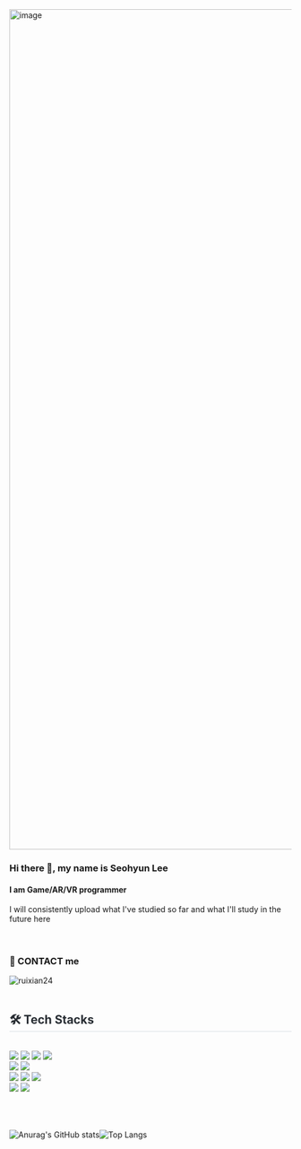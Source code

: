 <img width="1499" alt="image" src="https://github.com/ruixian24/web-basic/assets/133943814/b7b93a5b-6a51-43b9-8910-e34958662771">

### Hi there 👋, my name is Seohyun Lee
#### I am Game/AR/VR programmer

I will consistently upload what I've studied so far and what I'll study in the future here <br>
<br><br>

  ### 📨 CONTACT me
![ruixian24](https://img.shields.io/badge/ruixian24@naver.com-00B3E0?style=flat-square) <br><br>

<div style="text-align: left;">
    <h2 style="border-bottom: 1px solid #d8dee4; color: #282d33;"> 🛠️ Tech Stacks </h2> <br> 
    <div style="margin: ; text-align: left;" "text-align: left;"> <img src="https://img.shields.io/badge/C-A8B9CC?style=flat-square&logo=C&logoColor=white">
          <img src="https://img.shields.io/badge/C++-00599C?style=flat-square&logo=C%2B%2B&logoColor=white">
          <img src="https://img.shields.io/badge/C_Sharp-512BD4?style=flat-square&logo=csharp&logoColor=white">
          <img src="https://img.shields.io/badge/Javascript-F7DF1E?style=flat-square&logo=Javascript&logoColor=white"><br>
          <img src="https://img.shields.io/badge/Unity_Engine-ffffff?style=flat-square&logo=unity&logoColor=black">
          <img src="https://img.shields.io/badge/Unreal_Engine-444444?style=flat-square&logo=unrealengine&logoColor=white"><br>
          <img src="https://img.shields.io/badge/Visual_Studio-5C2D91?style=flat-square&logo=visualstudio&logoColor=white">
          <img src="https://img.shields.io/badge/VS_Code-007ACC?style=flat-square&logo=visualstudiocode&logoColor=white">
          <img src="https://img.shields.io/badge/Github-181717?style=flat-square&logo=Github&logoColor=white"><br>
          <img src="https://img.shields.io/badge/Notion-333333?style=flat-square&logo=notion&logoColor=white">
          <img src="https://img.shields.io/badge/Discord-5865F2?style=flat-square&logo=Discord&logoColor=white"><br><br><br>
          <br/></div>

    

![Anurag's GitHub stats](https://github-readme-stats.vercel.app/api?username=ruixian24&show_icons=true&theme=rose)![Top Langs](https://github-readme-stats.vercel.app/api/top-langs/?username=ruixian24&layout=compact)
